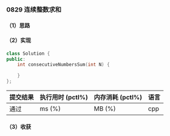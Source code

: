 ### 0829 连续整数求和

#### （1）思路

#### （2）实现

```cpp
class Solution {
public:
    int consecutiveNumbersSum(int N) {

    }
};
```

| 提交结果 | 执行用时 (pctl%) | 内存消耗 (pctl%) | 语言 |
|:---------|:-----------------|:-----------------|:-----|
| 通过     |  ms (%)   |  MB (%)  | cpp  |

#### （3）收获
